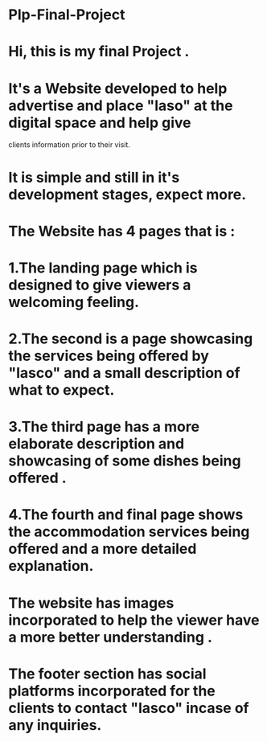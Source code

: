 # Plp-Final-Project
# Hi, this is my final Project .
# It's a Website developed to help advertise and place "laso" at the digital space and help give
clients information prior to their visit.
# It is simple and still in it's  development stages, expect more.
# The Website has 4 pages that is : 
# 1.The landing page which is designed to give viewers a welcoming feeling.
# 2.The second is a page showcasing the services being offered by "lasco" and a small description  of what to expect.
# 3.The third page has a more elaborate description and showcasing of some dishes being offered .
# 4.The fourth and final page shows the accommodation services being offered and a more detailed explanation.

# The website has images incorporated to help the viewer have a more better understanding .
# The footer section has social platforms incorporated for the clients to contact "lasco" incase of any inquiries. 

